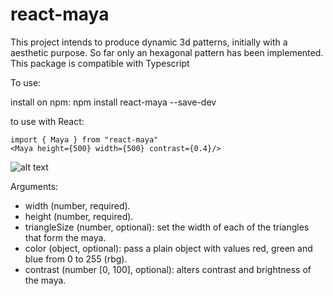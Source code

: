 # react-maya

This project intends to produce dynamic 3d patterns, initially with a aesthetic purpose. So far only an hexagonal pattern has been implemented. This package is compatible with Typescript

To use: 

install on npm: 
    npm install react-maya --save-dev

to use with React: 

    import { Maya } from "react-maya"
    <Maya height={500} width={500} contrast={0.4}/>

![alt text](https://res.cloudinary.com/dv7tqrigt/image/upload/v1611011350/react-maya.png)



Arguments: 
- width (number, required).
- height (number, required).
- triangleSize (number, optional): set the width of each of the triangles that form the maya.
- color (object, optional): pass a plain object with values red, green and blue from 0 to 255 (rbg).
- contrast (number [0, 100], optional): alters contrast and brightness of the maya. 

